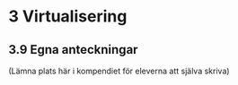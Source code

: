 # 3 Virtualisering

## 3.9 Egna anteckningar

(Lämna plats här i kompendiet för eleverna att själva skriva)




